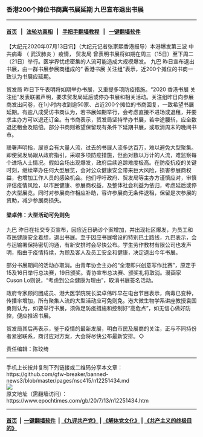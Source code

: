 ### 香港200个摊位书商冀书展延期 九巴宣布退出书展
------------------------

#### [首页](https://github.com/gfw-breaker/banned-news3/blob/master/README.md) &nbsp;&nbsp;|&nbsp;&nbsp; [法轮功真相](https://github.com/begood0513/basic/blob/master/README.md)  &nbsp;&nbsp;|&nbsp;&nbsp; [手把手翻墙教程](https://github.com/gfw-breaker/guides/wiki)  &nbsp;&nbsp;|&nbsp;&nbsp; [一键翻墙软件](https://github.com/gfw-breaker/nogfw/blob/master/README.md)  



<div><p>
 【大纪元2020年07月13日讯】（大纪元记者张家熙香港报导）本港爆发第三波
 <ok href="https://www.epochtimes.com/gb/tag/%E4%B8%AD%E5%85%B1%E7%97%85%E6%AF%92.html">
  中共病毒
 </ok>
 （
 <ok href="https://www.epochtimes.com/gb/tag/%E6%AD%A6%E6%B1%89%E8%82%BA%E7%82%8E.html">
  武汉肺炎
 </ok>
 ）疫情，
 <ok href="https://www.epochtimes.com/gb/tag/%E8%B4%B8%E5%8F%91%E5%B1%80.html">
  贸发局
 </ok>
 曾表明书展将如期在周三（15日）至下周二（21日）举行。医学界忧虑密集的人流可能造成大规模爆发。
 <ok href="https://www.epochtimes.com/gb/tag/%E4%B9%9D%E5%B7%B4.html">
  九巴
 </ok>
 昨日宣布退出书展，由一群书展参展商组成的“
 <ok href="https://www.epochtimes.com/gb/tag/%E9%A6%99%E6%B8%AF%E4%B9%A6%E5%B1%95.html">
  香港书展
 </ok>
 关注组”表示，近200个摊位的书商一致认为书展应延期。
</p>
<p>
 <ok href="https://www.epochtimes.com/gb/tag/%E8%B4%B8%E5%8F%91%E5%B1%80.html">
  贸发局
 </ok>
 昨日下午表明将如期举办书展，又重提多项防疫措施。“2020
 <ok href="https://www.epochtimes.com/gb/tag/%E9%A6%99%E6%B8%AF%E4%B9%A6%E5%B1%95.html">
  香港书展
 </ok>
 关注组”发表联署声明，要求贸发局延后或停办书展和相关活动。关注组昨日向参展商发出问卷，在1小时内收到逾50家、占近200个摊位的书商回复，一致希望书展延期。有逾八成受访书商认为，若书展如期举行，会考虑直接不进场或退租，并要求主办方可以退还订金。有书商表示，贸发局坚持举办书展，若中途腰斩，应全数退还租金及赔偿。部分书商则希望保留现有条件下延期书展，或取消周末的晚间书市。
</p>
<p>
 联署声明指，展览会有大量人流，过去的书展人流多达百万，难以避免大型聚集。即使贸发局跟从政府指引，采取多项防疫措施，但面对数以万计的人流，难监察每个进场人士情况。假如会场出现爆发，政府后续追踪难度极高。在防疫抗疫的关键时刻，继续举办任何大型展览，会对公众健康安全带来巨大风险，损害参展商权益，也增加工作人员的感染机会。他们呼吁政府、贸发局等主办方谨慎应对，审慎评估疫情风险，以市民健康、参展商权益，及整体社会利益为依归，考虑延后或停办大型展览。同时对参展商作相应补助，容许参展商无条件退租，保留是次参展的资助，减少参展商损失。
</p>
<h4>
 梁卓伟：大型活动可免则免
</h4>
<p>
 <ok href="https://www.epochtimes.com/gb/tag/%E4%B9%9D%E5%B7%B4.html">
  九巴
 </ok>
 昨日在社交专页宣布，因应近日确诊个案增加，并出现社区爆发，为员工和市民健康安全着想，退出书展。至于因应书展增设的特别巴士路线，九巴表示，会与运输署保持密切沟通，有新安排时会尽快公布。学生劳作教材有限公司也发声明，指由于疫情持续，为顾及客人及员工安全和健康，决定退出今年书展。
</p>
<p>
 部分书展期间的活动亦取消。由青年协会主办的“全港即兴创意写作比赛”，原定于15及16日举行总决赛，19日颁奖。青协宣布总决赛、颁奖礼将取消。漫画家Cuson Lo则说，“考虑到公众健康为理由”，取消书展签名活动。
</p>
<p>
 政府专家顾问团成员、港大医学院院长梁卓伟昨早在电台节目表示，病毒已变种，传播率增加，所有聚集人流的大型活动应可免则免。港大微生物学系讲座教授袁国勇则认为，如要举行书展，须做足防疫措施和控制好“高危点”，如无信心做好防控，便应推迟书展。
</p>
<p>
 贸发局其后再表示，鉴于疫情的最新发展，明白市民及展商的关注，正与不同持份者紧密联系，商讨应对方案，大会将尽快公布最新安排。◇
</p>
<p>
 责任编辑：陈玟绮
</p>
</div>
<hr/>
手机上长按并复制下列链接或二维码分享本文章：<br/>
https://github.com/gfw-breaker/banned-news3/blob/master/pages/nsc415/n12251434.md <br/>
<a href='https://github.com/gfw-breaker/banned-news3/blob/master/pages/nsc415/n12251434.md'><img src='https://github.com/gfw-breaker/banned-news3/blob/master/pages/nsc415/n12251434.md.png'/></a> <br/>
原文地址（需翻墙访问）：https://www.epochtimes.com/gb/20/7/13/n12251434.htm


------------------------
#### [首页](https://github.com/gfw-breaker/banned-news3/blob/master/README.md) &nbsp;|&nbsp; [一键翻墙软件](https://github.com/gfw-breaker/nogfw/blob/master/README.md) &nbsp;| [《九评共产党》](https://github.com/gfw-breaker/9ping.md/blob/master/README.md#九评之一评共产党是什么) | [《解体党文化》](https://github.com/gfw-breaker/jtdwh.md/blob/master/README.md) | [《共产主义的终极目的》](https://github.com/gfw-breaker/gczydzjmd.md/blob/master/README.md)


<img src='http://gfw-breaker.win/banned-news3/pages/nsc415/n12251434.md' width='0px' height='0px'/>